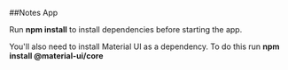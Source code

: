 ##Notes App

 Run **npm install** to install dependencies before starting the app.

You'll also need to install Material UI as a dependency. To do this run **npm install @material-ui/core**
